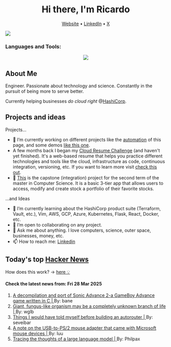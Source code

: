 
<!-- This is an HTML comment in your markdown file -->

<h1 align="center">Hi there, I'm Ricardo</h1>
<p align="center">
  <a href="ricardorompar.com">Website</a> •
  <a href="https://www.linkedin.com/in/ricardo-romero-paredes/">LinkedIn</a> •
  <a href="https://twitter.com/ricardorompar">X</a>
</p>
<img src="https://badges.pufler.dev/visits/{ricardorompar}/{ricardorompar}"/>

<h3 align="left">Languages and Tools:</h3>
<p align="center">
  <a href="https://skillicons.dev">
    <img src="https://skillicons.dev/icons?i=terraform,aws,gcp,azure,git,python,kubernetes,react,js,docker,ubuntu" />
  </a>
</p>

<h2>About Me</h2>
Engineer. Passionate about technology and science. Constantly in the pursuit of being more to serve better.

Currently helping businesses <i>do cloud right</i> @<a href="https://github.com/hashicorp">HashiCorp</a>.

<h2>Projects and ideas</h2>
Projects...
<ul>
  <li>🔭 I’m currently working on different projects like the <a href="https://github.com/ricardorompar/ricardorompar/blob/main/automate.py">automation</a> of this page, and some demos <a href="https://github.com/ricardorompar/boundary-ansible-demo">like this one</a>.
  </li>

  <li >A few months back I began my <a href="https://github.com/ricardorompar/cloudResumeChallenge">Cloud Resume Challenge</a> (and haven't yet finished). It's a web-based resume that helps you practice different technologies and tools like the cloud, infrastructure as code, continuous integration, versioning, etc. If you want to learn more visit <a href="https://cloudresumechallenge.dev/docs/the-challenge/aws/">check this out</a>.
  </li>

  <li>🔭 <a href="https://github.com/ricardorompar/capstoneT2">This</a> is the capstone (integration) project for the second term of the master in Computer Science. It is a basic 3-tier app that allows users to access, modify and create stock a portfolio of their favorite stocks.
  </li>
</ul>
...and Ideas
<ul>
  <li>🌱 I’m currently learning about the HashiCorp product suite (Terraform, Vault, etc.), Vim, AWS, GCP, Azure, Kubernetes, Flask, React, Docker, etc.
  </li>
  <li>👯 I’m open to collaborating on any project.</li>
  <li>💬 Ask me about anything. I love computers, science, outer space, businesses, money, etc.</li>
  <li>📫 How to reach me: <a href="https://www.linkedin.com/in/ricardo-romero-paredes/">Linkedin</a></li>
</ul>

<h2>Today's top <a href='https://news.ycombinator.com/'>Hacker News</a></h2>
How does this work? -> <a href='./AUTOMATIC.md'>here 💡</a>

<h4>Check the latest news from: Fri 28 Mar 2025</h4>
<ol>
<li>
    <a href=https://github.com/SAT-R/sa2>
        A decompilation and port of Sonic Advance 2-a GameBoy Advance game written in C |
    </a>
    By: bane
</li>

<li>
    <a href=https://www.livescience.com/animals/giant-fungus-like-organism-may-be-a-completely-unknown-branch-of-life>
        Giant, fungus-like organism may be a completely unknown branch of life |
    </a>
    By: wglb
</li>

<li>
    <a href=https://blog.autorouting.com/p/13-things-i-would-have-told-myself>
        Things I would have told myself before building an autorouter |
    </a>
    By: seveibar
</li>

<li>
    <a href=https://devblogs.microsoft.com/oldnewthing/20250325-00/?p=110993>
        A note on the USB-to-PS/2 mouse adapter that came with Microsoft mouse devices |
    </a>
    By: luu
</li>

<li>
    <a href=https://www.anthropic.com/research/tracing-thoughts-language-model>
        Tracing the thoughts of a large language model |
    </a>
    By: Philpax
</li>
</ol>